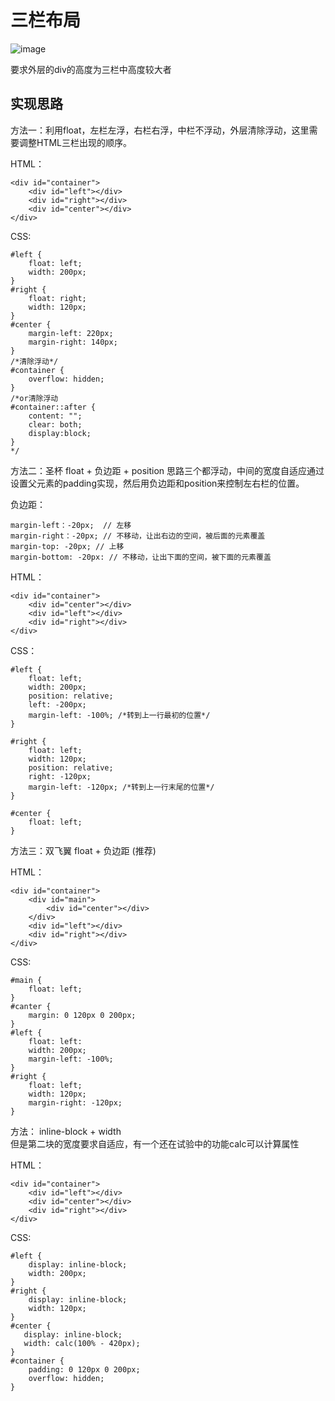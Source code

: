 # 三栏布局
![image](http://7xrp04.com1.z0.glb.clouddn.com/task_1_3_1.png)

要求外层的div的高度为三栏中高度较大者
## 实现思路
方法一：利用float，左栏左浮，右栏右浮，中栏不浮动，外层清除浮动，这里需要调整HTML三栏出现的顺序。  

HTML：
```
<div id="container">
    <div id="left"></div>
    <div id="right"></div>
    <div id="center"></div>
</div>
```

CSS:
```
#left {
    float: left;
    width: 200px;
}
#right {
    float: right;
    width: 120px;
}
#center {
    margin-left: 220px;
    margin-right: 140px;
}
/*清除浮动*/
#container {
    overflow: hidden;
}
/*or清除浮动
#container::after {
    content: "";
    clear: both;
    display:block;
}
*/
```

方法二：圣杯 float + 负边距 + position
思路三个都浮动，中间的宽度自适应通过设置父元素的padding实现，然后用负边距和position来控制左右栏的位置。

负边距：
```
margin-left：-20px;  // 左移
margin-right：-20px; // 不移动，让出右边的空间，被后面的元素覆盖
margin-top: -20px; // 上移
margin-bottom: -20px: // 不移动，让出下面的空间，被下面的元素覆盖
```

HTML：
```
<div id="container">
    <div id="center"></div>
    <div id="left"></div>
    <div id="right"></div>
</div>
```

CSS：
```
#left {
    float: left;
    width: 200px;
    position: relative;
    left: -200px;
    margin-left: -100%; /*转到上一行最初的位置*/
}

#right {
    float: left;
    width: 120px;
    position: relative;
    right: -120px;
    margin-left: -120px; /*转到上一行末尾的位置*/
}

#center {
    float: left;
}
```

方法三：双飞翼 float + 负边距 (推荐)

HTML：
```
<div id="container">
    <div id="main">
        <div id="center"></div>
    </div>
    <div id="left"></div>
    <div id="right"></div>
</div>
```

CSS:
```
#main {
    float: left;
}
#canter {
    margin: 0 120px 0 200px;
}
#left {
    float: left:
    width: 200px;
    margin-left: -100%;
}
#right {
    float: left;
    width: 120px;
    margin-right: -120px;
}
```




方法： inline-block + width  
但是第二块的宽度要求自适应，有一个还在试验中的功能calc可以计算属性

HTML：
```
<div id="container">
    <div id="left"></div>
    <div id="center"></div>
    <div id="right"></div>
</div>
```
CSS:
```
#left {
    display: inline-block;
    width: 200px;
}
#right {
    display: inline-block;
    width: 120px;
}
#center {
   display: inline-block; 
   width: calc(100% - 420px); 
}
#container {
    padding: 0 120px 0 200px;
    overflow: hidden;
}
```